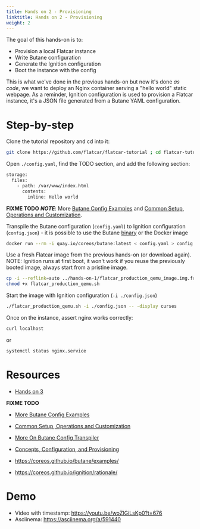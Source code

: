 ```yaml
---
title: Hands on 2 - Provisioning
linktitle: Hands on 2 - Provisioning
weight: 2
---
```


The goal of this hands-on is to:

* Provision a local Flatcar instance
* Write Butane configuration
* Generate the Ignition configuration
* Boot the instance with the config

This is what we've done in the previous hands-on but now it's done _as code_, we want to deploy an Nginx container serving a "hello world" static webpage. As a reminder, Ignition configuration is used to provision a Flatcar instance, it's a JSON file generated from a Butane YAML configuration.

# Step-by-step

Clone the tutorial repository and cd into it:

```bash
git clone https://github.com/flatcar/flatcar-tutorial ; cd flatcar-tutorial/hands-on-2
```

Open `./config.yaml`, find the TODO section, and add the following section:

```bash
storage:
  files:
    - path: /var/www/index.html
      contents:
        inline: Hello world
```

**FIXME TODO**
**_NOTE_**: More [Butane Config Examples](https://www.flatcar.org/docs/latest/provisioning/config-transpiler/examples/) and [Common Setup, Operations and Customization](https://www.flatcar.org/docs/latest/setup).

Transpile the Butane configuration (`config.yaml`) to Ignition configuration (`config.json`) - it is possible to use the Butane [binary](https://coreos.github.io/butane/getting-started/#standalone-binary) or the Docker image

```bash
docker run --rm -i quay.io/coreos/butane:latest < config.yaml > config.json
```

Use a fresh Flatcar image from the previous hands-on (or download again). NOTE: Ignition runs at first boot, it won't work if you reuse the previously booted image, always start from a pristine image. 

```bash
cp -i --reflink=auto ../hands-on-1/flatcar_production_qemu_image.img.fresh flatcar_production_qemu_image.img
chmod +x flatcar_production_qemu.sh
```

Start the image with Ignition configuration (`-i ./config.json`)

```bash
./flatcar_production_qemu.sh -i ./config.json -- -display curses
```

Once on the instance, assert nginx works correctly:


```bash
curl localhost
```

or

```bash
systemctl status nginx.service
```

# Resources

* [Hands on 3](3-deploying)


**FIXME TODO**
* [More Butane Config Examples](https://www.flatcar.org/docs/latest/provisioning/config-transpiler/examples/)
* [Common Setup, Operations and Customization](https://www.flatcar.org/docs/latest/setup)
* [More On Butane Config Transpiler](https://www.flatcar.org/docs/latest/provisioning/config-transpiler/)
* [Concepts, Configuration, and Provisioning](https://www.flatcar.org/docs/latest/installing/#concepts-configuration-and-provisioning)

* <https://coreos.github.io/butane/examples/>
* <https://coreos.github.io/ignition/rationale/>

# Demo

* Video with timestamp: <https://youtu.be/woZlGiLsKp0?t=676>
* Asciinema: <https://asciinema.org/a/591440>
